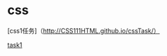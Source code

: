 # css
[css1任务]（http://CSS111HTML.github.io/cssTask/）
<!DOCTYPE html>
<html>
     <head>
         <meta charset="utf-8" >
         <meta name="viewport" content="width=device-width, initial-scale=1.0">
         <title>taskone</title>
         <link rel="stylesheet" href="taskone.css" type="text/css" media="all">
     </head>
     <body>
          <a href="CSS111HTML/cssTask/taskone.html">task1</a>
     </body>
</html>
